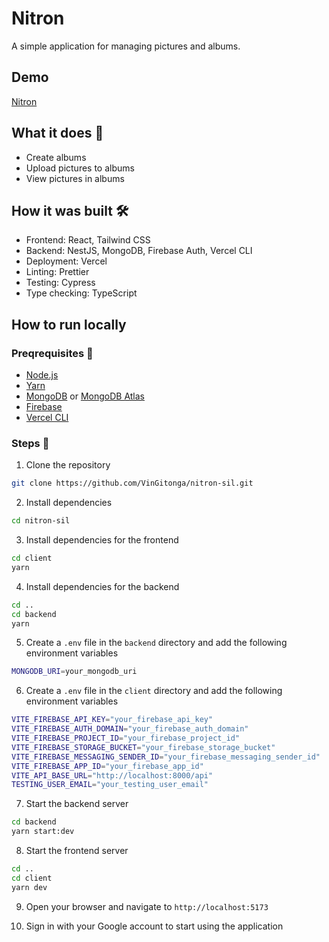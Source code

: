 # Nitron

A simple application for managing pictures and albums.

## Demo

[Nitron](https://nitron.vercel.app/)


## What it does 🚀

- Create albums
- Upload pictures to albums
- View pictures in albums


## How it was built 🛠️

- Frontend: React, Tailwind CSS
- Backend: NestJS, MongoDB, Firebase Auth, Vercel CLI
- Deployment: Vercel
- Linting: Prettier
- Testing: Cypress
- Type checking: TypeScript

## How to run locally

### Preqrequisites 📝

- [Node.js](https://nodejs.org/en/download/)
- [Yarn](https://classic.yarnpkg.com/en/docs/install)
- [MongoDB](https://docs.mongodb.com/manual/installation/) or [MongoDB Atlas](https://www.mongodb.com/cloud/atlas)
- [Firebase](https://firebase.google.com/)
- [Vercel CLI](https://vercel.com/download)

### Steps 📝

1. Clone the repository

```bash
git clone https://github.com/VinGitonga/nitron-sil.git
```

2. Install dependencies

```bash
cd nitron-sil
```

3. Install dependencies for the frontend

```bash
cd client
yarn
```

4. Install dependencies for the backend

```bash
cd ..
cd backend
yarn
```

5. Create a `.env` file in the `backend` directory and add the following environment variables

```bash
MONGODB_URI=your_mongodb_uri
```

6. Create a `.env` file in the `client` directory and add the following environment variables

```bash
VITE_FIREBASE_API_KEY="your_firebase_api_key"
VITE_FIREBASE_AUTH_DOMAIN="your_firebase_auth_domain"
VITE_FIREBASE_PROJECT_ID="your_firebase_project_id"
VITE_FIREBASE_STORAGE_BUCKET="your_firebase_storage_bucket"
VITE_FIREBASE_MESSAGING_SENDER_ID="your_firebase_messaging_sender_id"
VITE_FIREBASE_APP_ID="your_firebase_app_id"
VITE_API_BASE_URL="http://localhost:8000/api"
TESTING_USER_EMAIL="your_testing_user_email"
```

7. Start the backend server

```bash
cd backend
yarn start:dev
```

8. Start the frontend server

```bash
cd ..
cd client
yarn dev
```

9. Open your browser and navigate to `http://localhost:5173`

10. Sign in with your Google account to start using the application


